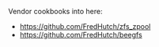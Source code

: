 
Vendor cookbooks into here:

 - https://github.com/FredHutch/zfs_zpool
 - https://github.com/FredHutch/beegfs
